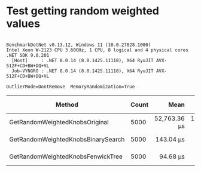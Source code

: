 # Test getting random weighted values



```

BenchmarkDotNet v0.13.12, Windows 11 (10.0.27828.1000)
Intel Xeon W-2123 CPU 3.60GHz, 1 CPU, 8 logical and 4 physical cores
.NET SDK 9.0.201
  [Host]     : .NET 8.0.14 (8.0.1425.11118), X64 RyuJIT AVX-512F+CD+BW+DQ+VL
  Job-VYNGRO : .NET 8.0.14 (8.0.1425.11118), X64 RyuJIT AVX-512F+CD+BW+DQ+VL

OutlierMode=DontRemove  MemoryRandomization=True  

```
| Method                             | Count | Mean         | Error        | StdDev     | Median       | Ratio  | RatioSD | Gen0      | Gen1      | Gen2     | Allocated   | Alloc Ratio |
|----------------------------------- |------ |-------------:|-------------:|-----------:|-------------:|-------:|--------:|----------:|----------:|---------:|------------:|------------:|
| GetRandomWeightedKnobsOriginal     | 5000  | 52,763.36 μs | 1,049.045 μs | 981.277 μs | 52,429.08 μs | 579.90 |   24.33 | 2100.0000 | 1300.0000 | 500.0000 | 13154.75 KB |       78.46 |
| GetRandomWeightedKnobsBinarySearch | 5000  |    143.04 μs |     8.894 μs |  26.224 μs |    133.06 μs |   1.51 |    0.24 |   39.3066 |    7.8125 |        - |   167.74 KB |        1.00 |
| GetRandomWeightedKnobsFenwickTree  | 5000  |     94.68 μs |     2.340 μs |   6.899 μs |     92.47 μs |   1.00 |    0.00 |   39.5508 |         - |        - |   167.67 KB |        1.00 |

